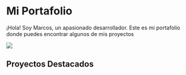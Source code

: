 # Mi Portafolio

¡Hola! Soy Marcos, un apasionado desarrollador. Este es mi portafolio donde puedes encontrar algunos de mis proyectos 

<img src="https://www.canva.com/design/DAFzrADBFCI/t5aiH_HBViPpbWF-uyodxQ/edit?utm_content=DAFzrADBFCI&utm_campaign=designshare&utm_medium=link2&utm_source=sharebutton">


## Proyectos Destacados
